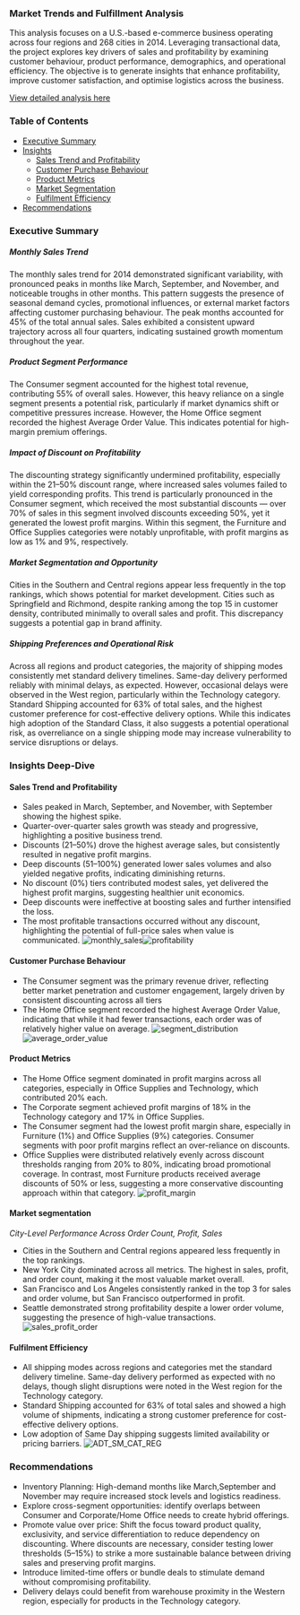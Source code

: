 ### Market Trends and Fulfillment Analysis
This analysis focuses on a U.S.-based e-commerce business operating across four regions and 268 cities in 2014. Leveraging transactional data, the project explores key drivers of sales and profitability by examining customer behaviour, product performance, demographics, and operational efficiency. The objective is to generate insights that enhance profitability, improve customer satisfaction, and optimise logistics across the business.

[View detailed analysis here](https://github.com/TheDataCode/E-Commerce-Sales-and-Operational-Performance-Analysis/blob/main/Sales%20analysis.ipynb)



### Table of Contents

- [Executive Summary](#executive-summary)  
- [Insights](#insights-deep-dive)
  - [Sales Trend and Profitability](#sales-trend-and-profitability)
  - [Customer Purchase Behaviour](#customer-purchase-behaviour)
  - [Product Metrics](#product-metrics)
  - [Market Segmentation](#market-segmentation)
  - [Fulfilment Efficiency](#fulfilment-efficiency)
- [Recommendations](#recommendations)


### Executive Summary
##### Monthly Sales Trend
The monthly sales trend for 2014 demonstrated significant variability, with pronounced peaks in months like March, September, and November, and noticeable troughs in other months. This pattern suggests the presence of seasonal demand cycles, promotional influences, or external market factors affecting customer purchasing behaviour. The peak months accounted for 45% of the total annual sales.
Sales exhibited a consistent upward trajectory across all four quarters, indicating sustained growth momentum throughout the year.

##### Product Segment Performance
The Consumer segment accounted for the highest total revenue, contributing 55% of overall sales. However, this heavy reliance on a single segment presents a potential risk, particularly if market dynamics shift or competitive pressures increase.
However, the Home Office segment recorded the highest Average Order Value. This indicates potential for high-margin premium offerings.

##### Impact of Discount on Profitability
The discounting strategy significantly undermined profitability, especially within the 21–50% discount range, where increased sales volumes failed to yield corresponding profits. This trend is particularly pronounced in the Consumer segment, which received the most substantial discounts — over 70% of sales in this segment involved discounts exceeding 50%, yet it generated the lowest profit margins. Within this segment, the Furniture and Office Supplies categories were notably unprofitable, with profit margins as low as 1% and 9%, respectively.

##### Market Segmentation and Opportunity
Cities in the Southern and Central regions appear less frequently in the top rankings, which shows potential for market development.
Cities such as Springfield and Richmond, despite ranking among the top 15 in customer density, contributed minimally to overall sales and profit. This discrepancy suggests a potential gap in brand affinity.

##### Shipping Preferences and Operational Risk
Across all regions and product categories, the majority of shipping modes consistently met standard delivery timelines. Same-day delivery performed reliably with minimal delays, as expected. However, occasional delays were observed in the West region, particularly within the Technology category.                                                                    
Standard Shipping accounted for 63% of total sales, and the highest customer preference for cost-effective delivery options. While this indicates high adoption of the Standard Class, it also suggests a potential operational risk, as overreliance on a single shipping mode may increase vulnerability to service disruptions or delays.


### Insights Deep-Dive
#### Sales Trend and Profitability
- Sales peaked in March, September, and November, with September showing the highest spike.
- Quarter-over-quarter sales growth was steady and progressive, highlighting a positive business trend.
-  Discounts (21–50%) drove the highest average sales, but consistently resulted in negative profit margins.  
- Deep discounts (51–100%) generated lower sales volumes and also yielded negative profits, indicating diminishing returns.
- No discount (0%) tiers contributed modest sales, yet delivered the highest profit margins, suggesting healthier unit economics.
- Deep discounts were ineffective at boosting sales and further intensified the loss.
- The most profitable transactions occurred without any discount, highlighting the potential of full-price sales when value is communicated.
![monthly_sales](https://github.com/user-attachments/assets/b3d47db1-2caa-4a9f-a90a-e2cb1654fa1c)![profitability](https://github.com/user-attachments/assets/e9bcb236-6a69-4eab-b484-f3362c6bc7c4)


#### Customer Purchase Behaviour
- The Consumer segment was the primary revenue driver, reflecting better market penetration and customer engagement, largely driven by consistent discounting across all tiers
- The Home Office segment recorded the highest Average Order Value, indicating that while it had fewer transactions, each order was of relatively higher value on average.
![segment_distribution](https://github.com/user-attachments/assets/363aa617-f9f8-4ac2-baaf-e18df860719a)
![average_order_value](https://github.com/user-attachments/assets/e8903405-d9ca-48ea-9de5-ee7ab187d66b)


#### Product Metrics
- The Home Office segment dominated in profit margins across all categories, especially in Office Supplies and Technology, which contributed 20% each.
- The Corporate segment achieved profit margins of 18% in the Technology category and 17% in Office Supplies.
- The Consumer segment had the lowest profit margin share, especially in Furniture (1%) and Office Supplies (9%) categories. Consumer segments with poor profit margins reflect an over-reliance on  discounts.
- Office Supplies were distributed relatively evenly across discount thresholds ranging from 20% to 80%, indicating broad promotional coverage. In contrast, most Furniture products received average discounts of 50% or less, suggesting a more conservative discounting approach within that category.
![profit_margin](https://github.com/user-attachments/assets/255ca42e-3230-43dd-84eb-e8ba9a2c8bc6)


#### Market segmentation
 _City-Level Performance Across Order Count, Profit, Sales_
- Cities in the Southern and Central regions appeared less frequently in the top rankings.
- New York City dominated across all metrics. The highest in sales, profit, and order count, making it the most valuable market overall.
- San Francisco and Los Angeles consistently ranked in the top 3 for sales and order volume, but San Francisco outperformed in profit.
- Seattle demonstrated strong profitability despite a lower order volume, suggesting the presence of high-value transactions.
![sales_profit_order](https://github.com/user-attachments/assets/70e93023-fbe9-4234-a985-84d43f3c09e6)


#### Fulfilment Efficiency
- All shipping modes across regions and categories met the standard delivery timeline. Same-day delivery performed as expected with no delays, though slight disruptions were noted in the West region for the Technology category.
- Standard Shipping accounted for 63% of total sales and showed a high volume of shipments, indicating a strong customer preference for cost-effective delivery options.
- Low adoption of Same Day shipping	suggests limited availability or pricing barriers.
  ![ADT_SM_CAT_REG](https://github.com/user-attachments/assets/4754bbb2-51ec-4af2-9f94-fb8f577330bc)

  
### Recommendations
- Inventory Planning: High-demand months like March,September and November may require increased stock levels and logistics readiness.
- Explore cross-segment opportunities: identify overlaps between Consumer and Corporate/Home Office needs to create hybrid offerings.
- Promote value over price: Shift the focus toward product quality, exclusivity, and service differentiation to reduce dependency on discounting. Where discounts are necessary, consider testing lower thresholds (5–15%) to strike a more sustainable balance between driving sales and preserving profit margins.
- Introduce limited-time offers or bundle deals to stimulate demand without compromising profitability.
- Delivery delays could benefit from warehouse proximity in the Western region, especially for products in the Technology category.
